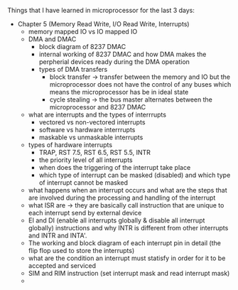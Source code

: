Things that I have learned in microprocessor for the last 3 days:
- Chapter 5 (Memory Read Write, I/O Read Write, Interrupts) 
	- memory mapped IO vs IO mapped IO
	- DMA and DMAC 
		- block diagram of 8237 DMAC 
		- internal working of 8237 DMAC and how DMA makes the perpherial devices ready during the DMA operation
		- types of DMA transfers
			- block transfer -> transfer between the memory and IO but the microprocessor does not have the control of any buses which means the microprocessor has be in ideal state
			- cycle stealing -> the bus master alternates between the microprocessor and 8237 DMAC
	- what are interrupts and the types of interrrupts
		- vectored vs non-vectored interrupts
		- software vs hardware interrrupts
		- maskable vs unmaskable interrupts
	- types of hardware interrupts
		- TRAP, RST 7.5, RST 6.5, RST 5.5, INTR
		- the priority level of all interrupts
		- when does the triggering of the interrupt take place
		- which type of interrupt can be masked (disabled) and which type of interrupt cannot be masked
	- what happens when an interrupt occurs and what are the steps that are involved during the processing and handling of the interrupt
	- what ISR are -> they are basically call instruction that are unique to each interrupt send by external device
	- EI and DI (enable all interrupts globally & disable all interrupt globally) instructions and why INTR is different from other interrupts and INTR and INTA'.
	- The working and block diagram of each interrupt pin in detail (the flip flop used to store the interrupts)
	- what are the condition an interrupt must statisfy in order for it to be accepted and serviced
	- SIM and RIM instruction (set interrupt mask and read interrupt mask)
	- 